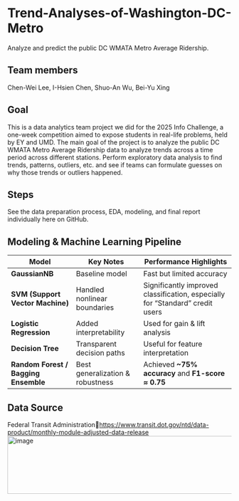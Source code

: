 # Trend-Analyses-of-Washington-DC-Metro
Analyze and predict the public DC WMATA Metro Average Ridership.

## Team members
Chen-Wei Lee, 
I-Hsien Chen, 
Shuo-An Wu, 
Bei-Yu Xing


## Goal
This is a data analytics team project we did for the 2025 Info Challenge, a one-week competition aimed to expose students in real-life problems, held by EY and UMD.
The main goal of the project is to analyze the public DC WMATA Metro Average Ridership data to analyze trends across a time period across different stations. Perform exploratory data analysis to find trends, patterns, outliers, etc. and see if teams can formulate guesses on why those trends or outliers happened.

## Steps
See the data preparation process, EDA, modeling, and final report individually here on GitHub.

## Modeling & Machine Learning Pipeline
| Model                                | Key Notes                        | Performance Highlights                                                        |
| ------------------------------------ | -------------------------------- | ----------------------------------------------------------------------------- |
| **GaussianNB**                       | Baseline model                   | Fast but limited accuracy                                                     |
| **SVM (Support Vector Machine)**     | Handled nonlinear boundaries     | Significantly improved classification, especially for “Standard” credit users |
| **Logistic Regression**              | Added interpretability           | Used for gain & lift analysis                                                 |
| **Decision Tree**                    | Transparent decision paths       | Useful for feature interpretation                                             |
| **Random Forest / Bagging Ensemble** | Best generalization & robustness | Achieved **~75% accuracy** and **F1-score ≈ 0.75**                            |

## Data Source
Federal Transit Administrationhttps://www.transit.dot.gov/ntd/data-product/monthly-module-adjusted-data-release
<img width="1213" height="130" alt="image" src="https://github.com/user-attachments/assets/43bc59c1-7c38-4e75-8861-8a81afa848e0" />

